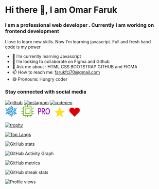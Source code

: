 # Hi there 👋, I am Omar Faruk 
### I am a professional web developer . Currently I am working on frontend development
I love to learn new skills. Now I'm learning javascript. Full and fresh hand code is my power
- 🌱 I’m currently learning Javascript  
- 👯 I’m looking to collaborate on Figma and Github 
- 💬 Ask me about : HTML CSS BOOTSTRAP GITHUB and FIGMA
- 📫 How to reach me: farukfci70@gmail.com
- 😄 Pronouns: Hungry coder

### Stay connected with social media
[<img src='https://cdn.jsdelivr.net/npm/simple-icons@3.0.1/icons/github.svg' alt='github' height='40'>](https://github.com/omarfaruk70)  [<img src='https://cdn.jsdelivr.net/npm/simple-icons@3.0.1/icons/instagram.svg' alt='instagram' height='40'>](https://www.instagram.com/omarfaruk7672/)  [<img src='https://cdn.jsdelivr.net/npm/simple-icons@3.0.1/icons/codepen.svg' alt='codepen' height='40'>](https://codepen.io/OmarFaruk)  
<a href='https://archiveprogram.github.com/'><img src='https://raw.githubusercontent.com/acervenky/animated-github-badges/master/assets/acbadge.gif' width='40' height='40'></a> <a href='https://docs.github.com/en/developers'><img src='https://raw.githubusercontent.com/acervenky/animated-github-badges/master/assets/devbadge.gif' width='40' height='40'></a> <a href='https://github.com/pricing'><img src='https://raw.githubusercontent.com/acervenky/animated-github-badges/master/assets/pro.gif' width='40' height='40'></a> <a href='https://stars.github.com/'><img src='https://raw.githubusercontent.com/acervenky/animated-github-badges/master/assets/starbadge.gif' width='35' height='35'></a> <a href='https://docs.github.com/en/github/supporting-the-open-source-community-with-github-sponsors'><img src='https://raw.githubusercontent.com/acervenky/animated-github-badges/master/assets/sponsorbadge.gif' width='35' height='35'></a> 

[![trophy](https://github-profile-trophy.vercel.app/?username=omarfaruk70)](https://github.com/ryo-ma/github-profile-trophy)

[![Top Langs](https://github-readme-stats.vercel.app/api/top-langs/?username=omarfaruk70)](https://github.com/anuraghazra/github-readme-stats)

![GitHub stats](https://github-readme-stats.vercel.app/api?username=omarfaruk70&show_icons=true&count_private=true)  

![GitHub Activity Graph](https://activity-graph.herokuapp.com/graph?username=omarfaruk70)  

![GitHub metrics](https://metrics.lecoq.io/omarfaruk70)  

![GitHub streak stats](https://github-readme-streak-stats.herokuapp.com/?user=omarfaruk70)  

![Profile views](https://gpvc.arturio.dev/omarfaruk70)  
